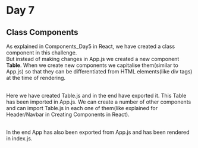 # Day 7 #

## Class Components ##

As explained in Components_Day5 in React, we have created a class component in this challenge. <br/>
But instead of making changes in App.js we created a new component __Table__. When we create new components we capitalise them(similar to App.js) so that they can be differentiated from HTML elements(like div tags) at the time of rendering. <br/><br/>

Here we have created Table.js and in the end have exported it. This Table has been imported in App.js. We can create a number of other components and can import Table.js in each one of them(like explained for Header/Navbar in Creating Components in React). <br/><br/>

In the end App has also been exported from App.js and has been rendered in index.js. 